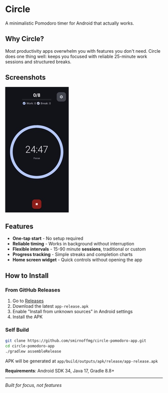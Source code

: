 # Circle

A minimalistic Pomodoro timer for Android that actually works.

## Why Circle?

Most productivity apps overwhelm you with features you don't need. Circle does one thing well: keeps you focused with reliable 25-minute work sessions and structured breaks.

## Screenshots

![main screen](img/main.jpg)


## Features

- **One-tap start** - No setup required
- **Reliable timing** - Works in background without interruption  
- **Flexible intervals** - 15-90 minute **sessions**, traditional or custom
- **Progress tracking** - Simple streaks and completion charts
- **Home screen widget** - Quick controls without opening the app

## How to Install

### From GitHub Releases

1. Go to [Releases](https://github.com/smirnoffmg/circle-pomodoro-app/releases)
2. Download the latest `app-release.apk`
3. Enable "Install from unknown sources" in Android settings
4. Install the APK

### Self Build

```bash
git clone https://github.com/smirnoffmg/circle-pomodoro-app.git
cd circle-pomodoro-app
./gradlew assembleRelease
```

APK will be generated at `app/build/outputs/apk/release/app-release.apk`

**Requirements**: Android SDK 34, Java 17, Gradle 8.8+

---

*Built for focus, not features*